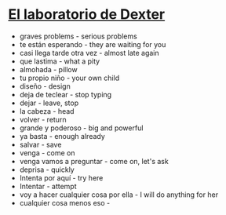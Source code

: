# [El laboratorio de Dexter](https://www.youtube.com/watch?v=9vltYTfQi5k&t=995s)
* graves problems - serious problems
* te están esperando - they are waiting for you
* casi llega tarde otra vez - almost late again
* que lastima - what a pity
* almohada - pillow
* tu propio niño - your own child
* diseño - design
* deja de teclear - stop typing
* dejar - leave, stop
* la cabeza - head
* volver - return
* grande y poderoso - big and powerful
* ya basta - enough already
* salvar - save
* venga - come on
* venga vamos a preguntar - come on, let's ask
* deprisa - quickly
* Intenta por aquí - try here
* Intentar - attempt
* voy a hacer cualquier cosa por ella - I will do anything for her
* cualquier cosa menos eso -
